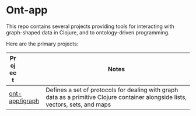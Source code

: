 <style>
table th:first-of-type {
    width: 20%;
}
table th:nth-of-type(2) {
    width: 80%;
}
</style>
# Ont-app

This repo contains several projects providing tools for interacting with graph-shaped data in Clojure, and to ontology-driven programming.

Here are the primary projects:


| <div style="width:25%">Project</div> | Notes |
| --- | --- |
| [ont-app/igraph](https://github.com/ont-app/igraph) | Defines a set of protocols for dealing with graph data as a primitive Clojure container alongside lists, vectors, sets, and maps |
